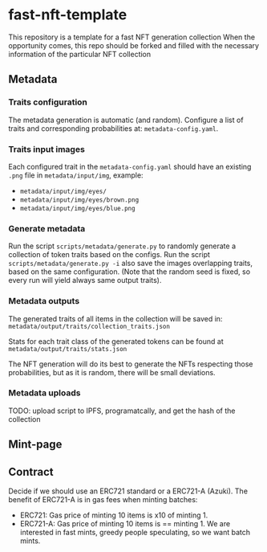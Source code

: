 # fast-nft-template

This repository is a template for a fast NFT generation collection
When the opportunity comes, this repo should be forked and filled with the necessary information of the particular NFT collection

## Metadata

### Traits configuration
The metadata generation is automatic (and random). 
Configure a list of traits and corresponding probabilities at: `metadata-config.yaml`.

### Traits input images
Each configured trait in the `metadata-config.yaml` should have an existing `.png` file in `metadata/input/img`, example:
  - `metadata/input/img/eyes/`
  - `metadata/input/img/eyes/brown.png`
  - `metadata/input/img/eyes/blue.png`

### Generate metadata
Run the script `scripts/metadata/generate.py` to randomly generate a collection of token traits based on the configs.
Run the script `scripts/metadata/generate.py -i` also save the images overlapping traits, based on the same configuration.
(Note that the random seed is fixed, so every run will yield always same output traits).

### Metadata outputs
The generated traits of all items in the collection will be saved in:
`metadata/output/traits/collection_traits.json`

Stats for each trait class of the generated 
tokens can be found at `metadata/output/traits/stats.json`

The NFT generation will do its best to generate the NFTs respecting those probabilities, 
but as it is random, there will be small deviations.

### Metadata uploads
TODO: upload script to IPFS, programatcally, and get the hash of the collection




## Mint-page 

## Contract
Decide if we should use an ERC721 standard or a ERC721-A (Azuki). 
The benefit of ERC721-A is in gas fees when minting batches:
- ERC721: Gas price of minting 10 items is x10 of minting 1. 
- ERC721-A: Gas price of minting 10 items is == minting 1. 
We are interested in fast mints, greedy people speculating, so we want batch mints. 
